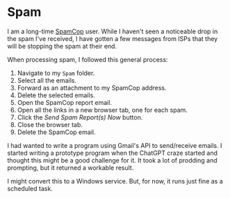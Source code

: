 # Spam

I am a long-time [SpamCop](https://www.spamcop.net/) user. While I haven't seen a noticeable drop in the spam I've received, I have gotten a few messages from ISPs that they will be stopping the spam at their end.

When processing spam, I followed this general process:

1. Navigate to my `Spam` folder.
2. Select all the emails.
3. Forward as an attachment to my SpamCop address.
4. Delete the selected emails.
5. Open the SpamCop report email.
6. Open all the links in a new browser tab, one for each spam.
7. Click the *Send Spam Report(s) Now* button.
8. Close the browser tab.
9. Delete the SpamCop email.

I had wanted to write a program using Gmail's API to send/receive emails. I started writing a prototype program when the ChatGPT craze started and thought this might be a good challenge for it. It took a lot of prodding and prompting, but it returned a workable result.

I might convert this to a Windows service. But, for now, it runs just fine as a scheduled task.